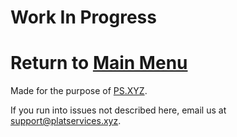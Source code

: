 # Work In Progress

# Return to [Main Menu](https://github.com/PS-XYZ-Developement/Directory)

Made for the purpose of [PS.XYZ](https://platservices.xyz).

If you run into issues not described here, email us at support@platservices.xyz.
